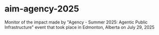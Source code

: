 # aim-agency-2025
Monitor of the impact made by "Agency - Summer 2025: Agentic Public Infrastructure" event that took place in Edmonton, Alberta on July 29, 2025
